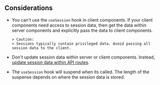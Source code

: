 ## Considerations

- You can't use the `useSession` hook in client components. If your client components need access to session data, then get the data within server components and explicitly pass the data to client components.

      > Caution:
      > Sessions typically contain privileged data. Avoid passing all session data to the client.

- Don't update session data within server or client components. Instead, [update session data within API routes](/custom-storefronts/hydrogen/framework/sessions#reading-and-updating-session-data).
- The `useSession` hook will suspend when its called. The length of the suspense depends on where the session data is stored.
